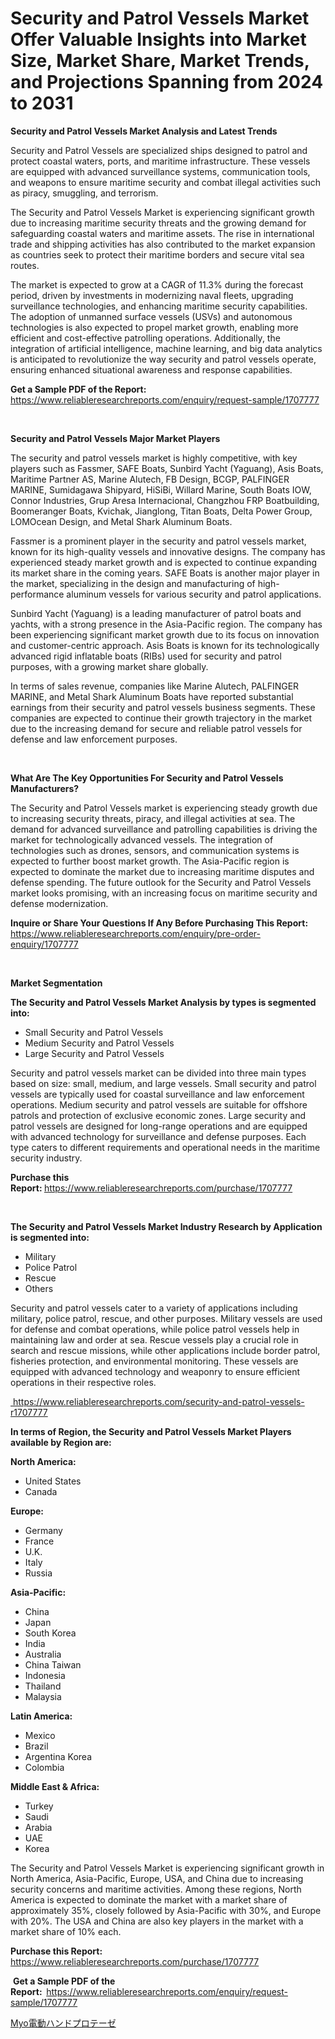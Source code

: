 <p><h1>Security and Patrol Vessels Market Offer Valuable Insights into Market Size, Market Share, Market Trends, and Projections Spanning from 2024 to 2031</h1></p><p><strong>Security and Patrol Vessels Market Analysis and Latest Trends</strong></p>
<p><p>Security and Patrol Vessels are specialized ships designed to patrol and protect coastal waters, ports, and maritime infrastructure. These vessels are equipped with advanced surveillance systems, communication tools, and weapons to ensure maritime security and combat illegal activities such as piracy, smuggling, and terrorism.</p><p>The Security and Patrol Vessels Market is experiencing significant growth due to increasing maritime security threats and the growing demand for safeguarding coastal waters and maritime assets. The rise in international trade and shipping activities has also contributed to the market expansion as countries seek to protect their maritime borders and secure vital sea routes.</p><p>The market is expected to grow at a CAGR of 11.3% during the forecast period, driven by investments in modernizing naval fleets, upgrading surveillance technologies, and enhancing maritime security capabilities. The adoption of unmanned surface vessels (USVs) and autonomous technologies is also expected to propel market growth, enabling more efficient and cost-effective patrolling operations. Additionally, the integration of artificial intelligence, machine learning, and big data analytics is anticipated to revolutionize the way security and patrol vessels operate, ensuring enhanced situational awareness and response capabilities.</p></p>
<p><strong>Get a Sample PDF of the Report:&nbsp;</strong> <a href="https://www.reliableresearchreports.com/enquiry/request-sample/1707777">https://www.reliableresearchreports.com/enquiry/request-sample/1707777</a></p>
<p>&nbsp;</p>
<p><strong>Security and Patrol Vessels Major Market Players</strong></p>
<p><p>The security and patrol vessels market is highly competitive, with key players such as Fassmer, SAFE Boats, Sunbird Yacht (Yaguang), Asis Boats, Maritime Partner AS, Marine Alutech, FB Design, BCGP, PALFINGER MARINE, Sumidagawa Shipyard, HiSiBi, Willard Marine, South Boats IOW, Connor Industries, Grup Aresa Internacional, Changzhou FRP Boatbuilding, Boomeranger Boats, Kvichak, Jianglong, Titan Boats, Delta Power Group, LOMOcean Design, and Metal Shark Aluminum Boats.</p><p>Fassmer is a prominent player in the security and patrol vessels market, known for its high-quality vessels and innovative designs. The company has experienced steady market growth and is expected to continue expanding its market share in the coming years. SAFE Boats is another major player in the market, specializing in the design and manufacturing of high-performance aluminum vessels for various security and patrol applications.</p><p>Sunbird Yacht (Yaguang) is a leading manufacturer of patrol boats and yachts, with a strong presence in the Asia-Pacific region. The company has been experiencing significant market growth due to its focus on innovation and customer-centric approach. Asis Boats is known for its technologically advanced rigid inflatable boats (RIBs) used for security and patrol purposes, with a growing market share globally.</p><p>In terms of sales revenue, companies like Marine Alutech, PALFINGER MARINE, and Metal Shark Aluminum Boats have reported substantial earnings from their security and patrol vessels business segments. These companies are expected to continue their growth trajectory in the market due to the increasing demand for secure and reliable patrol vessels for defense and law enforcement purposes.</p></p>
<p>&nbsp;</p>
<p><strong>What Are The Key Opportunities For Security and Patrol Vessels Manufacturers?</strong></p>
<p><p>The Security and Patrol Vessels market is experiencing steady growth due to increasing security threats, piracy, and illegal activities at sea. The demand for advanced surveillance and patrolling capabilities is driving the market for technologically advanced vessels. The integration of technologies such as drones, sensors, and communication systems is expected to further boost market growth. The Asia-Pacific region is expected to dominate the market due to increasing maritime disputes and defense spending. The future outlook for the Security and Patrol Vessels market looks promising, with an increasing focus on maritime security and defense modernization.</p></p>
<p><strong>Inquire or Share Your Questions If Any Before Purchasing This Report:</strong> <a href="https://www.reliableresearchreports.com/enquiry/pre-order-enquiry/1707777">https://www.reliableresearchreports.com/enquiry/pre-order-enquiry/1707777</a></p>
<p>&nbsp;</p>
<p><strong>Market Segmentation</strong></p>
<p><strong>The Security and Patrol Vessels Market Analysis by types is segmented into:</strong></p>
<p><ul><li>Small Security and Patrol Vessels</li><li>Medium Security and Patrol Vessels</li><li>Large Security and Patrol Vessels</li></ul></p>
<p><p>Security and patrol vessels market can be divided into three main types based on size: small, medium, and large vessels. Small security and patrol vessels are typically used for coastal surveillance and law enforcement operations. Medium security and patrol vessels are suitable for offshore patrols and protection of exclusive economic zones. Large security and patrol vessels are designed for long-range operations and are equipped with advanced technology for surveillance and defense purposes. Each type caters to different requirements and operational needs in the maritime security industry.</p></p>
<p><strong>Purchase this Report:&nbsp;</strong><a href="https://www.reliableresearchreports.com/purchase/1707777">https://www.reliableresearchreports.com/purchase/1707777</a></p>
<p>&nbsp;</p>
<p><strong>The Security and Patrol Vessels Market Industry Research by Application is segmented into:</strong></p>
<p><ul><li>Military</li><li>Police Patrol</li><li>Rescue</li><li>Others</li></ul></p>
<p><p>Security and patrol vessels cater to a variety of applications including military, police patrol, rescue, and other purposes. Military vessels are used for defense and combat operations, while police patrol vessels help in maintaining law and order at sea. Rescue vessels play a crucial role in search and rescue missions, while other applications include border patrol, fisheries protection, and environmental monitoring. These vessels are equipped with advanced technology and weaponry to ensure efficient operations in their respective roles.</p></p>
<p><a href="https://www.reliableresearchreports.com/security-and-patrol-vessels-r1707777">&nbsp;https://www.reliableresearchreports.com/security-and-patrol-vessels-r1707777</a></p>
<p><strong>In terms of Region, the Security and Patrol Vessels Market Players available by Region are:</strong></p>
<p>
    <p> <strong> North America: </strong>
        <ul>
            <li>United States</li>
            <li>Canada</li>
        </ul>
        </p> 
    <p> <strong> Europe: </strong>
        <ul>
            <li>Germany</li>
            <li>France</li>
            <li>U.K.</li>
            <li>Italy</li>
            <li>Russia</li>
        </ul>
        </p> 
    <p> <strong> Asia-Pacific: </strong>
        <ul>
            <li>China</li>
            <li>Japan</li>
            <li>South Korea</li>
            <li>India</li>
            <li>Australia</li>
            <li>China Taiwan</li>
            <li>Indonesia</li>
            <li>Thailand</li>
            <li>Malaysia</li>
        </ul>
        </p> 
    <p> <strong> Latin America: </strong>
        <ul>
            <li>Mexico</li>
            <li>Brazil</li>
            <li>Argentina Korea</li>
            <li>Colombia</li>
        </ul>
        </p> 
    <p> <strong> Middle East & Africa: </strong>
        <ul>
            <li>Turkey</li>
            <li>Saudi</li>
            <li>Arabia</li>
            <li>UAE</li>
            <li>Korea</li>
        </ul>
    </p>
    </p>
<p><p>The Security and Patrol Vessels Market is experiencing significant growth in North America, Asia-Pacific, Europe, USA, and China due to increasing security concerns and maritime activities. Among these regions, North America is expected to dominate the market with a market share of approximately 35%, closely followed by Asia-Pacific with 30%, and Europe with 20%. The USA and China are also key players in the market with a market share of 10% each.</p></p>
<p><strong>Purchase this Report: </strong><a href="https://www.reliableresearchreports.com/purchase/1707777">https://www.reliableresearchreports.com/purchase/1707777</a></p>
<p>&nbsp;<strong>Get a Sample PDF of the Report:&nbsp;&nbsp;</strong><a href="https://www.reliableresearchreports.com/enquiry/request-sample/1707777">https://www.reliableresearchreports.com/enquiry/request-sample/1707777</a></p>
<p><strong></strong></p>
<p><p><a href="https://github.com/DwightHuels1/Market-Research-Report-List-2/blob/main/4099064126689.md">Myo電動ハンドプロテーゼ</a></p></p>